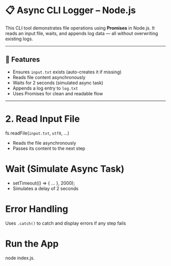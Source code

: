 # 📋 Async CLI Logger – Node.js

This CLI tool demonstrates file operations using **Promises** in Node.js. It reads an input file, waits, and appends log data — all without overwriting existing logs.

---

## 🚀 Features

- Ensures `input.txt` exists (auto-creates it if missing)
- Reads file content asynchronously
- Waits for 2 seconds (simulated async task)
- Appends a log entry to `log.txt`
- Uses Promises for clean and readable flow

---
# 2. Read Input File

fs.readFile(`input.txt`, `utf8`, ...)

- Reads the file asynchronously
- Passes its content to the next step 

#  Wait (Simulate Async Task)

- setTimeout(() => { ... }, 2000);
- Simulates a delay of 2 seconds

# Error Handling
Uses `.catch()` to catch and display errors if any step fails

# Run the App

node index.js.
